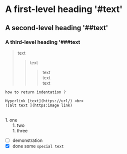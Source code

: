 # A first-level heading '#text'
## A second-level heading '##text'
### A third-level heading '###text
> text <br>
>> text <br>
>>> text <br>
>> text <br>
> text<br>
```
how to return indentation ?
```
    Hyperlink [text](https://url/) <br>
    ![alt text ](https:image link)
<br>
1. one <br>
&nbsp;&nbsp;&nbsp;&nbsp;&nbsp;&nbsp;1. two <br>
&nbsp;&nbsp;&nbsp;&nbsp;&nbsp;&nbsp;1. three <br>

- [ ] demonstration
- [x] done some `special text`
  <!-- comment -->